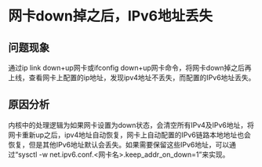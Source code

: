 # 网卡down掉之后，IPv6地址丢失<a name="ZH-CN_TOPIC_0229622781"></a>

## 问题现象<a name="zh-cn_topic_0161841802_zh-cn_topic_0155558602_section2046213177403"></a>

通过ip link down+up网卡或ifconfig down+up网卡命令，将网卡down掉之后再上线，查看网卡上配置的ip地址，发现ipv4地址不丢失，而配置的IPv6地址丢失。

## 原因分析<a name="zh-cn_topic_0161841802_zh-cn_topic_0155558602_section158204366593"></a>

内核中的处理逻辑为如果网卡设置为down状态，会清空所有IPv4及IPv6地址，将网卡重新up之后，ipv4地址自动恢复，网卡上自动配置的IPv6链路本地地址也会恢复，但是其他IPv6地址默认会丢失。如果需要保留这些IPv6地址，可以通过“sysctl -w net.ipv6.conf.<网卡名\>.keep\_addr\_on\_down=1”来实现。

